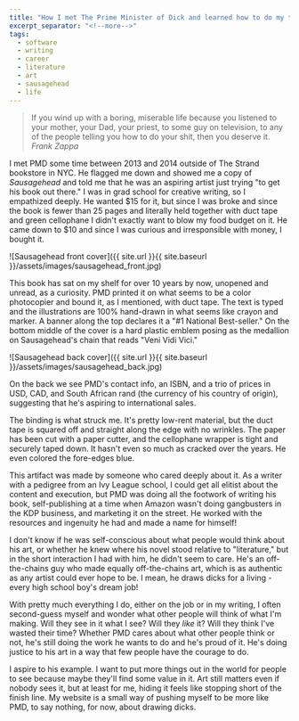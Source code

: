 ```yaml
---
title: "How I met The Prime Minister of Dick and learned how to do my thing"
excerpt_separator: "<!--more-->"
tags:
  - software
  - writing
  - career
  - literature
  - art
  - sausagehead
  - life
---
```


> If you wind up with a boring, miserable life because you listened to your mother, your Dad, your priest, to some guy on television, to any of the people telling you how to do your shit, then you deserve it.
> <cite>Frank Zappa</cite>

<!--more-->

I met PMD some time between 2013 and 2014 outside of The Strand bookstore in NYC. He flagged me down and showed me a copy of *Sausagehead* and told me that he was an aspiring artist just trying "to get his book out there." I was in grad school for creative writing, so I empathized deeply. He wanted $15 for it, but since I was broke and since the book is fewer than 25 pages and literally held together with duct tape and green cellophane I didn't exactly want to blow my food budget on it. He came down to $10 and since I was curious and irresponsible with money, I bought it.

![Sausagehead front cover]({{ site.url }}{{ site.baseurl }}/assets/images/sausagehead_front.jpg)

This book has sat on my shelf for over 10 years by now, unopened and unread, as a curiosity. PMD printed it on what seems to be a color photocopier and bound it, as I mentioned, with duct tape. The text is typed and the illustrations are 100% hand-drawn in what seems like crayon and marker. A banner along the top declares it a "#1 National Best-seller." On the bottom middle of the cover is a hard plastic emblem posing as the medallion on Sausagehead's chain that reads "Veni Vidi Vici."

![Sausagehead back cover]({{ site.url }}{{ site.baseurl }}/assets/images/sausagehead_back.jpg)

On the back we see PMD's contact info, an ISBN, and a trio of prices in USD, CAD, and South African rand (the currency of his country of origin), suggesting that he's aspiring to international sales.

The binding is what struck me. It's pretty low-rent material, but the duct tape is squared off and straight along the edge with no wrinkles. The paper has been cut with a paper cutter, and the cellophane wrapper is tight and securely taped down. It hasn't even so much as cracked over the years. He even colored the fore-edges blue.

This artifact was made by someone who cared deeply about it. As a writer with a pedigree from an Ivy League school, I could get all elitist about the content and execution, but PMD was doing all the footwork of writing his book, self-publishing at a time when Amazon wasn't doing gangbusters in the KDP business, and marketing it on the street. He worked with the resources and ingenuity he had and made a name for himself!

I don't know if he was self-conscious about what people would think about his art, or whether he knew where his novel stood relative to "literature," but in the short interaction I had with him, he didn't seem to care. He's an off-the-chains guy who made equally off-the-chains art, which is as authentic as any artist could ever hope to be. I mean, he draws dicks for a living - every high school boy's dream job!

With pretty much everything I do, either on the job or in my writing, I often second-guess myself and wonder what other people will think of what I'm making. Will they see in it what I see? Will they *like* it? Will they think I've wasted their time? Whether PMD cares about what other people think or not, he's still doing the work he wants to do and he's proud of it. He's doing justice to his art in a way that few people have the courage to do.

I aspire to his example. I want to put more things out in the world for people to see because maybe they'll find some value in it. Art still matters even if nobody sees it, but at least for me, hiding it feels like stopping short of the finish line. My website is a small way of pushing myself to be more like PMD, to say nothing, for now, about drawing dicks.
